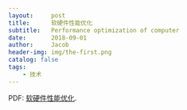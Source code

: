 ```yaml
---
layout:     post
title:      软硬件性能优化
subtitle:   Performance optimization of computer
date:       2018-09-01
author:     Jacob
header-img: img/the-first.png
catalog: false
tags:
    - 技术
---
```



<p>PDF: <a href="https://jacobck163.github.io/files/%E8%BD%AF%E7%A1%AC%E4%BB%B6%E4%BC%98%E5%8C%96.pdf">软硬件性能优化</a>.</p>

